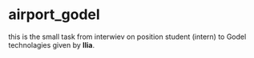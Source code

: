 # airport_godel
this is the small task from interwiev on position student (intern) to Godel technolagies given by **Ilia**. 
